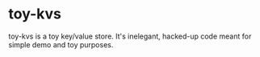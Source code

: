 # toy-kvs
toy-kvs is a toy key/value store. It's inelegant, hacked-up code
meant for simple demo and toy purposes.

